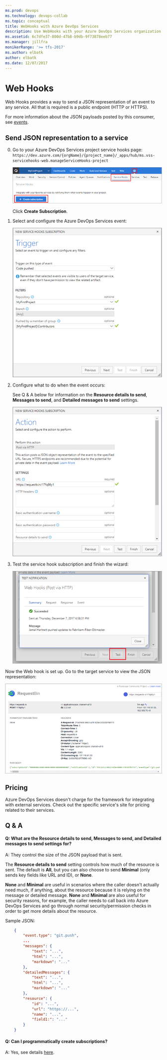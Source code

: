 ```yaml
---
ms.prod: devops
ms.technology: devops-collab
ms.topic: conceptual
title: WebHooks with Azure DevOps Services
description: Use WebHooks with your Azure DevOps Services organization
ms.assetid: 6c7dfe37-800d-47b8-b9db-9f73878eeb77
ms.manager: jillfra
monikerRange: '>= tfs-2017'
ms.author: elbatk
author: elbatk
ms.date: 12/07/2017
---
```


# Web Hooks

Web Hooks provides a way to send a JSON representation of an event to any service. All that is required is a public endpoint (HTTP or HTTPS).

For more information about the JSON payloads posted by this consumer, see [events](../events.md).

## Send JSON representation to a service

0. Go to your Azure DevOps Services project service hooks page: `https://dev.azure.com/{orgName}/{project_name}/_apps/hub/ms.vss-servicehooks-web.manageServiceHooks-project`

	![Project administration page](./_img/add-service-hook.png)

	Click **Create Subscription**.

0.  Select and configure the Azure DevOps Services event:

	![Configure the event dialog box](./_img/webhooks/configure-event.png)

0. Configure what to do when the event occurs:

	See Q & A below for information on the **Resource details to send**, **Messages to send**, and **Detailed messages to send** settings.

	![Configure the action dialog box](./_img/webhooks/configure-action.png)

0. Test the service hook subscription and finish the wizard:

	![Test it](./_img/webhooks/test.png)

Now the Web hook is set up. Go to the target service to view the JSON representation:

![View the JSON representation](./_img/webhooks/request-bin.png)


## Pricing
Azure DevOps Services doesn't charge for the framework for integrating with external services. Check out the specific service's site
for pricing related to their services. 

## Q & A

<!-- BEGINSECTION class="m-qanda" -->

#### Q: What are the Resource details to send, Messages to send, and Detailed messages to send settings for?

A: They control the size of the JSON payload that is sent.

The **Resource details to send** setting controls how much of the resource is sent.
The default is **All**, but you can also choose to send **Minimal** (only sends key fields like URL and ID), or **None**.

**None** and **Minimal** are useful in scenarios where the caller doesn't actually need much,
if anything, about the resource because it is relying on the message or detailed message.
**None** and **Minimal** are also useful for security reasons, for example,
the caller needs to call back into Azure DevOps Services and go through normal security/permission checks 
in order to get more details about the resource.

Sample JSON:

```json
	{
	    "event.type": "git.push",
	    ...
	    "messages": {
	        "text": "...",
	        "html": "...",
	        "markdown": "..."
	    },
	    "detailedMessages": {
	        "text": "...",
	        "html": "...",
	        "markdown": "..."
	    },
	    "resource": {
	        "id": "...",
	        "url": "https://...",
	        "name": "...",
	        "field1:": "..."
	    }
	}	
```

#### Q: Can I programmatically create subscriptions?

A: Yes, see details [here](../create-subscription.md).

<!-- ENDSECTION -->